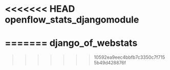 <<<<<<< HEAD
openflow_stats_djangomodule
===========================
=======
django_of_webstats
==================
>>>>>>> 10592ea9eec4bbfb7c3350c7f7155b49d428876f
